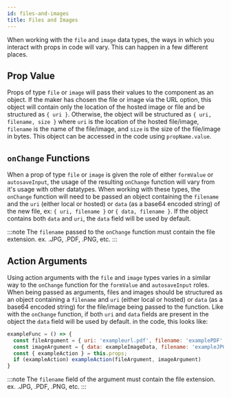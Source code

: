 ```yaml
---
id: files-and-images
title: Files and Images
---
```


When working with the `file` and `image` data types, the ways in which you interact with props in code will vary. This can happen in a few different places.

## Prop Value

Props of type `file` or `image` will pass their values to the component as an object. If the maker has chosen the file or image via the URL option, this object will contain only the location of the hosted image or file and be structured as `{ uri }`. Otherwise, the object will be structured as `{ uri, filename, size }` where `uri` is the location of the hosted file/image, `filename` is the name of the file/image, and `size` is the size of the file/image in bytes. This object can be accessed in the code using `propName.value`.

## `onChange` Functions

When a prop of type `file` or `image` is given the role of either `formValue` or `autosaveInput`, the usage of the resulting `onChange` function will vary from it's usage with other datatypes. When working with these types, the `onChange` function will need to be passed an object containing the `filename` and the `uri` (either local or hosted) or `data` (as a base64 encoded string) of the new file, ex: `{ uri, filename }` or `{ data, filename }`. If the object contains both `data` and `uri`, the `data` field will be used by default.

:::note
The `filename` passed to the `onChange` function must contain the file extension. ex. .JPG, .PDF, .PNG, etc.
:::

## Action Arguments

Using action arguments with the `file` and `image` types varies in a similar way to the `onChange` function for the `formValue` and `autosaveInput` roles. When being passed as arguments, files and images should be structured as an object containing a `filename` and `uri` (either local or hosted) or `data` (as a base64 encoded string) for the file/image being passed to the function. Like with the `onChange` function, if both `uri` and `data` fields are present in the object the `data` field will be used by default. in the code, this looks like:

```javascript
exampleFunc = () => {
  const fileArgument = { uri: 'exampleurl.pdf', filename: 'examplePDF' }
  const imageArgument = { data: exampleImageData, filename: 'exampleJPG' }
  const { exampleAction } = this.props;
  if (exampleAction) exampleAction(fileArgument, imageArgument)
}
```

:::note
The `filename` field of the argument must contain the file extension. ex. .JPG, .PDF, .PNG, etc.
:::